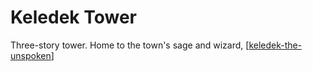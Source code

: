 # Keledek Tower

Three-story tower. Home to the town's sage and wizard, [[keledek-the-unspoken]]

[//begin]: # "Autogenerated link references for markdown compatibility"
[keledek-the-unspoken]: keledek-the-unspoken "Keledek the Unspoken"
[//end]: # "Autogenerated link references"